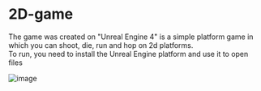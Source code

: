 # 2D-game
The game was created on "Unreal Engine 4" is a simple platform game in which you can shoot, die, run and hop on 2d platforms.<br>
To run, you need to install the Unreal Engine platform and use it to open files

![image](https://user-images.githubusercontent.com/66881230/189524886-e2e25a10-cd71-4051-a33e-785dd349a4ac.png)

